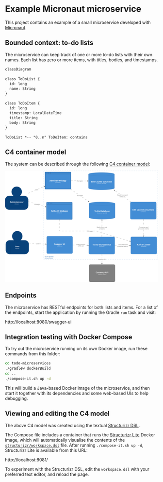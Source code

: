 # Example Micronaut microservice

This project contains an example of a small microservice developed with [Micronaut](https://micronaut.io/).

## Bounded context: to-do lists

The microservice can keep track of one or more to-do lists with their own names.
Each list has zero or more items, with titles, bodies, and timestamps.

```mermaid
classDiagram

class ToDoList {
  id: long
  name: String
}

class ToDoItem {
  id: long
  timestamp: LocalDateTime
  title: String
  body: String
}

ToDoList *-- "0..n" ToDoItem: contains
```

## C4 container model

The system can be described through the following [C4 container model](https://c4model.com/):

![C4 container model](structurizr/container-diagram.svg)

## Endpoints

The microservice has RESTful endpoints for both lists and items.
For a list of the endpoints, start the application by running the Gradle `run` task and visit:

http://localhost:8080/swagger-ui

## Integration testing with Docker Compose

To try out the microservice running on its own Docker image, run these commands from this folder:

```sh
cd todo-microservices
./gradlew dockerBuild
cd ..
./compose-it.sh up -d
```

This will build a Java-based Docker image of the microservice, and then start it together with its dependencies and some web-based UIs to help debugging.

## Viewing and editing the C4 model

The above C4 model was created using the textual [Structurizr DSL](https://docs.structurizr.com/dsl/).

The Compose file includes a container that runs the [Structurizr Lite](https://structurizr.com/help/lite) Docker image, which will automatically visualise the contents of the [`structurizr/workspace.dsl`](structurizr/workspace.dsl) file.
After running `./compose-it.sh up -d`, Structurizr Lite is available from this URL:

http://localhost:8081/

To experiment with the Structurizr DSL, edit the `workspace.dsl` with your preferred text editor, and reload the page.
